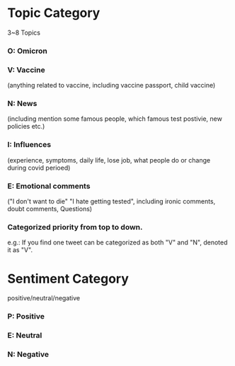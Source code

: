 # Topic Category
3~8 Topics

### O: Omicron

### V: Vaccine 
(anything related to vaccine, including vaccine passport, child vaccine)

### N: News 
(including mention some famous people, which famous test postivie, new policies etc.)

### I: Influences 
(experience, symptoms, daily life, lose job, what people do or change during covid perioed)

### E: Emotional comments 
("I don't want to die" "I hate getting tested", including ironic comments, doubt comments, Questions)


### Categorized priority from top to down. 

e.g.: If you find one tweet can be categorized as both
"V" and "N", denoted it as "V".


# Sentiment Category
positive/neutral/negative

### P: Positive

### E: Neutral

### N: Negative

